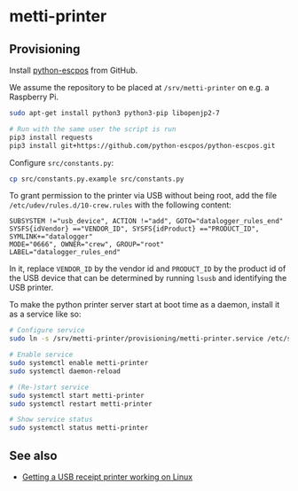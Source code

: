 
# metti-printer

## Provisioning

Install [python-escpos](https://github.com/python-escpos/python-escpos) from GitHub.

We assume the repository to be placed at `/srv/metti-printer` on e.g. a Raspberry Pi.

```bash
sudo apt-get install python3 python3-pip libopenjp2-7

# Run with the same user the script is run
pip3 install requests
pip3 install git+https://github.com/python-escpos/python-escpos.git
```

Configure `src/constants.py`:

```bash
cp src/constants.py.example src/constants.py
```

To grant permission to the printer via USB without being root, add the file `/etc/udev/rules.d/10-crew.rules` with the following content:

```text
SUBSYSTEM !="usb_device", ACTION !="add", GOTO="datalogger_rules_end"
SYSFS{idVendor} =="VENDOR_ID", SYSFS{idProduct} =="PRODUCT_ID", SYMLINK+="datalogger"
MODE="0666", OWNER="crew", GROUP="root"
LABEL="datalogger_rules_end"
```

In it, replace `VENDOR_ID` by the vendor id and `PRODUCT_ID` by the product id of the USB device that can be determined by running `lsusb` and identifying the USB printer.

To make the python printer server start at boot time as a daemon, install it as a service like so:

```bash
# Configure service
sudo ln -s /srv/metti-printer/provisioning/metti-printer.service /etc/systemd/system/metti-printer.service

# Enable service
sudo systemctl enable metti-printer
sudo systemctl daemon-reload

# (Re-)start service
sudo systemctl start metti-printer
sudo systemctl restart metti-printer

# Show service status
sudo systemctl status metti-printer
```

## See also

- [Getting a USB receipt printer working on Linux](https://mike42.me/blog/2015-03-getting-a-usb-receipt-printer-working-on-linux)
